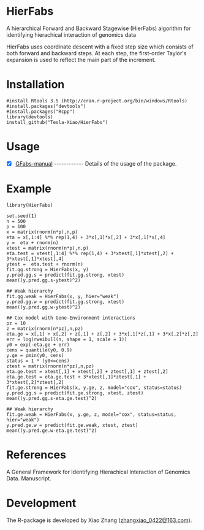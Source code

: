 # HierFabs
  A hierarchical Forward and Backward Stagewise (HierFabs) algorithm for identifying hierachical interaction of genomics data
 
  HierFabs uses coordinate descent with a fixed step size which consists of both forward and backward steps. At each step, the first-order Taylor's expansion is used to reflect the main part of the increment. 

# Installation

    #install Rtools 3.5 (http://cran.r-project.org/bin/windows/Rtools)
    #install.packages("devtools")
    #install.packages("Rcpp")
    library(devtools)
    install_github("Tesla-Xiao/HierFabs")

# Usage

   - [x] [GFabs-manual](https://github.com/Tesla-Xiao/HierFabs/blob/master/inst/GFabs-manual.pdf) ------------ Details of the usage of the package.
   
# Example

    library(HierFabs)

    set.seed(1)
    n = 500
    p = 100
    x = matrix(rnorm(n*p),n,p)
    eta = x[,1:4] %*% rep(1,4) + 3*x[,1]*x[,2] + 3*x[,1]*x[,4]
    y =  eta + rnorm(n)
    xtest = matrix(rnorm(n*p),n,p)
    eta.test = xtest[,1:4] %*% rep(1,4) + 3*xtest[,1]*xtest[,2] + 3*xtest[,1]*xtest[,4]
    ytest =  eta.test + rnorm(n)
    fit.gg.strong = HierFabs(x, y)
    y.pred.gg.s = predict(fit.gg.strong, xtest)
    mean((y.pred.gg.s-ytest)^2)
    
    ## Weak hierarchy
    fit.gg.weak = HierFabs(x, y, hier="weak")
    y.pred.gg.w = predict(fit.gg.strong, xtest)
    mean((y.pred.gg.w-ytest)^2)
    
    ## Cox model with Gene-Environment interactions
    pz = 10
    z = matrix(rnorm(n*pz),n,pz)
    eta.ge = x[,1] + x[,2] + z[,1] + z[,2] + 3*x[,1]*z[,1] + 3*x[,2]*z[,2]
    err = log(rweibull(n, shape = 1, scale = 1))
    y0 = exp(-eta.ge + err)
    cens = quantile(y0, 0.9)
    y.ge = pmin(y0, cens)
    status = 1 * (y0<=cens)
    ztest = matrix(rnorm(n*pz),n,pz)
    eta.ge.test = xtest[,1] + xtest[,2] + ztest[,1] + ztest[,2]
    eta.ge.test = eta.ge.test + 3*xtest[,1]*ztest[,1] + 3*xtest[,2]*ztest[,2]
    fit.ge.strong = HierFabs(x, y.ge, z, model="cox", status=status)
    y.pred.gg.s = predict(fit.ge.strong, xtest, ztest)
    mean((y.pred.gg.s-eta.ge.test)^2)
    
    ## Weak hierarchy
    fit.ge.weak = HierFabs(x, y.ge, z, model="cox", status=status, hier="weak")
    y.pred.ge.w = predict(fit.ge.weak, xtest, ztest)
    mean((y.pred.ge.w-eta.ge.test)^2)
    
# References

A General Framework for Identifying Hierachical Interaction of Genomics Data. Manuscript.

# Development
The R-package is developed by Xiao Zhang (zhangxiao_0422@163.com).
